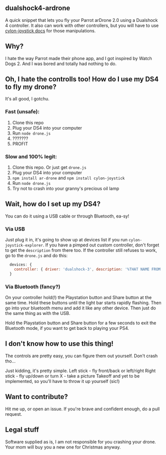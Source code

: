 ## dualshock4-ardrone
A quick snippet that lets you fly your Parrot arDrone 2.0 using a Dualshock 4 controller. It also can work with other controllers, but you will have to use [cylon-joystick docs](https://github.com/hybridgroup/cylon-joystick) for those manipulations.

## Why?
I hate the way Parrot made their phone app, and I got inspired by Watch Dogs 2. And I was bored and totally had nothing to do.

## Oh, I hate the controlls too! How do I use my DS4 to fly my drone?
It's all good, I gotchu.

### Fast (unsafe):
1. Clone this repo
2. Plug your DS4 into your computer
3. Run `node drone.js`
4. ???????
5. PROFIT

### Slow and 100% legit:
1. Clone this repo. Or just get `drone.js`
2. Plug your DS4 into your computer
3. `npm install ar-drone` and `npm install cylon-joystick`
4. Run `node drone.js`
5. Try not to crash into your granny's precious oil lamp

## Wait, how do I set up my DS4?

You can do it using a USB cable or through Bluetooth, ea-sy!

### Via USB
Just plug it in, it's going to show up at devices list if you run `cylon-joystick-explorer`. If you have a pimped out custom controller, don't forget to get the `description` from there too.
If the controller still refuses to work, go to the `drone.js` and do this:

```javascript
  devices: {
    controller: { driver: 'dualshock-3', description: '%THAT NAME FROM THE DESCRIPTION%' }
  }
```

### Via Bluetooth (fancy?)
On your controller hold(!) the Playstation button and Share button at the same time. Hold these buttons until the light bar starts rapidly flashing. Then go into your bluetooth menu and add it like any other device.
Then just do the same thing as with the USB.

Hold the Playstation button and Share button for a few seconds to exit the Bluetooth mode, if you want to get back to playing your PS4.

## I don't know how to use this thing!

The controls are pretty easy, you can figure them out yourself. Don't crash tho...

Just kidding, it's pretty simple.
Left stick - fly front/back or left/right
Right stick - fly up/down or turn
X - take a picture
Takeoff and yet to be implemented, so you'll have to throw it up yourself (sic!)

## Want to contribute?
Hit me up, or open an issue. If you're brave and confident enough, do a pull request.

## Legal stuff
Software supplied as is, I am not responsible for you crashing your drone. Your mom will buy you a new one for Christmas anyway.

